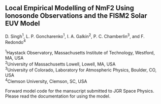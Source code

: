 Local Empirical Modelling of NmF2 Using Ionosonde Observations and the FISM2 Solar EUV Model
-----------------------------------------------------
D. Singh<sup>1</sup>, L. P. Goncharenko<sup>1</sup>, I. A. Galkin<sup>2</sup>, P. C. Chamberlin<sup>3</sup>, and F. Redondo<sup>4</sup>

<sup>1</sup>Haystack Observatory, Massachusetts Institute of Technology, Westford, MA, USA  
<sup>2</sup>University of Massachusetts Lowell, Lowell, MA, USA  
<sup>3</sup>University of Colorado, Laboratory for Atmospheric Physics, Boulder, CO, USA  
<sup>4</sup>Clemson University, Clemson, SC, USA


Forward model code for the mansucript submitted to JGR Space Physics.
Please read the documentation for using the model.
